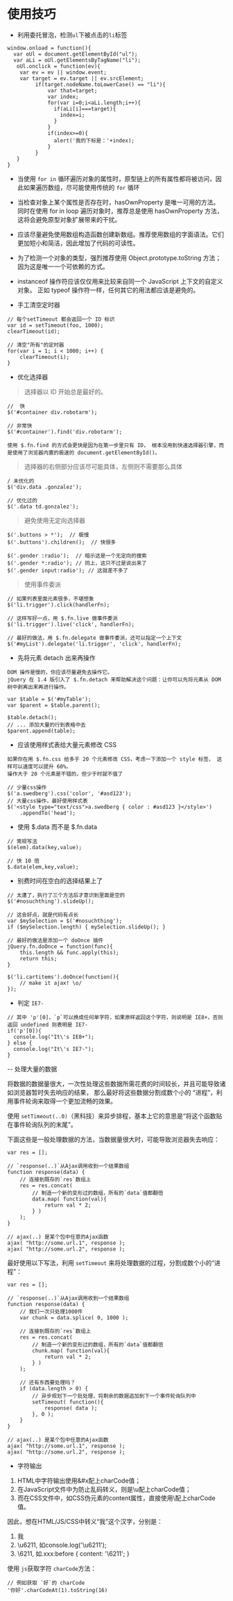 # 使用技巧

- 利用委托冒泡，检测`ul`下被点击的`li`标签
```
window.onload = function(){
  var oUl = document.getElementById("ul");
  var aLi = oUl.getElementsByTagName("li");
   oUl.onclick = function(ev){ 
    var ev = ev || window.event;
    var target = ev.target || ev.srcElement;
         if(target.nodeName.toLowerCase() == "li"){
             var that=target;
             var index;
             for(var i=0;i<aLi.length;i++){
               if(aLi[i]===target){
                 index=i;
               }
             }
             if(index>=0){
               alert('我的下标是：'+index);
             }
         }
   }
}
```

- 当使用 `for in` 循环遍历对象的属性时，原型链上的所有属性都将被访问，因此如果遍历数组，尽可能使用传统的 `for` 循环

- 当检查对象上某个属性是否存在时，hasOwnProperty 是唯一可用的方法。 同时在使用 for in loop 遍历对象时，推荐总是使用 hasOwnProperty 方法，这将会避免原型对象扩展带来的干扰。

- 应该尽量避免使用数组构造函数创建新数组。推荐使用数组的字面语法。它们更加短小和简洁，因此增加了代码的可读性。

- 为了检测一个对象的类型，强烈推荐使用 Object.prototype.toString 方法； 因为这是唯一一个可依赖的方式。

- instanceof 操作符应该仅仅用来比较来自同一个 JavaScript 上下文的自定义对象。 正如 typeof 操作符一样，任何其它的用法都应该是避免的。

- 手工清空定时器
```
// 每个setTimeout 都会返回一个 ID 标识
var id = setTimeout(foo, 1000);
clearTimeout(id);

// 清空"所有"的定时器
for(var i = 1; i < 1000; i++) {
    clearTimeout(i);
}
```

- 优化选择器

> 选择器以 ID 开始总是最好的。

```
//  快
$('#container div.robotarm');

// 非常快
$('#container').find('div.robotarm');

使用 $.fn.find 的方式会更快是因为在第一步里只有 ID， 根本没用到快速选择器引擎，而是使用了浏览器内置的极速的 document.getElementById()。
```

> 选择器的右侧部分应该尽可能具体，左侧则不需要那么具体

```
/ 未优化的
$('div.data .gonzalez');

// 优化过的
$('.data td.gonzalez');
```

> 避免使用无定向选择器

```
$('.buttons > *');  // 极慢
$('.buttons').children();  // 快很多

$('.gender :radio');  // 暗示这是一个无定向的搜索
$('.gender *:radio'); // 同上，这只不过是说出来了
$('.gender input:radio'); // 这就差不多了
```

>使用事件委派

```
// 如果列表里面元素很多，不堪想象
$('li.trigger').click(handlerFn);

// 这样写好一点，用 $.fn.live 做事件委派
$('li.trigger').live('click', handlerFn);

// 最好的做法，用 $.fn.delegate 做事件委派，还可以指定一个上下文
$('#myList').delegate('li.trigger', 'click', handlerFn);
```

- 先将元素 detach 出来再操作

```
DOM 操作是慢的，你应该尽量避免去操作它。
jQuery 在 1.4 版引入了 $.fn.detach 来帮助解决这个问题：让你可以先将元素从 DOM 树中剥离出来再进行操作。

var $table = $('#myTable');
var $parent = $table.parent();

$table.detach();
// ... 添加大量的行到表格中去
$parent.append(table);
```

- 应该使用样式表给大量元素修改 CSS

```
如果你在用 $.fn.css 给多于 20 个元素修改 CSS，考虑一下添加一个 style 标签， 这样可以速度可以提升 60%。
操作大于 20 个元素是不错的，但少于时就不值了

// 少量css操作
$('a.swedberg').css('color', '#asd123');
// 大量css操作，最好使用样式表
$('<style type="text/css">a.swedberg { color : #asd123 }</style>')
    .appendTo('head');
```
- 使用 $.data 而不是 $.fn.data
```
// 常规写法
$(elem).data(key,value);

// 快 10 倍
$.data(elem,key,value);
```

- 别费时间在空白的选择结果上了
```
// 太遭了，执行了三个方法后才意识到里面是空的
$('#nosuchthing').slideUp();

// 这会好点，就是代码有点长
var $mySelection = $('#nosuchthing');
if ($mySelection.length) { mySelection.slideUp(); }

// 最好的做法是添加一个 doOnce 插件
jQuery.fn.doOnce = function(func){ 
    this.length && func.apply(this);
    return this; 
}

$('li.cartitems').doOnce(function(){ 
    // make it ajax! \o/
});
```

- 判定 `IE7-`

```
// 其中 'p'[0]，`p`可以换成任何单字符，如果原样返回这个字符，则说明是 IE8+，否则返回 undefined 则表明是 IE7-
if('p'[0]){
  console.log("It\'s IE8+");
} else {
  console.log("It\'s IE7-");
}
```

-- 处理大量的数据

将数据的数据量很大，一次性处理这些数据所需花费的时间较长，并且可能导致诸如浏览器暂时失去响应的结果，
那么最好将这些数据分割成数个小的 “进程”，利用事件轮询来取得一个更加流畅的效果。

使用 `setTimeout(..0)`（黑科技）来异步排程，基本上它的意思是“将这个函数贴在事件轮询队列的末尾”。

下面这些是一般处理数据的方法，当数据量很大时，可能导致浏览器失去响应：
```
var res = [];

// `response(..)`从Ajax调用收到一个结果数组
function response(data) {
	// 连接到既存的`res`数组上
	res = res.concat(
		// 制造一个新的变形过的数组，所有的`data`值都翻倍
		data.map( function(val){
			return val * 2;
		} )
	);
}

// ajax(..) 是某个包中任意的Ajax函数
ajax( "http://some.url.1", response );
ajax( "http://some.url.2", response );
```

最好使用以下写法，利用 `setTimeout` 来将处理数据的过程，分割成数个小的“进程”：
```
var res = [];

// `response(..)`从Ajax调用收到一个结果数组
function response(data) {
	// 我们一次只处理1000件
	var chunk = data.splice( 0, 1000 );

	// 连接到既存的`res`数组上
	res = res.concat(
		// 制造一个新的变形过的数组，所有的`data`值都翻倍
		chunk.map( function(val){
			return val * 2;
		} )
	);

	// 还有东西要处理吗？
	if (data.length > 0) {
		// 异步规划下一个批处理，将剩余的数据追加到下一个事件轮询队列中
		setTimeout( function(){
			response( data );
		}, 0 );
	}
}

// ajax(..) 是某个包中任意的Ajax函数
ajax( "http://some.url.1", response );
ajax( "http://some.url.2", response );
```

- 字符输出

1. HTML中字符输出使用&#x配上charCode值；
2. 在JavaScript文件中为防止乱码转义，则是\u配上charCode值；
3. 而在CSS文件中，如CSS伪元素的content属性，直接使用\配上charCode值。

因此，想在HTML/JS/CSS中转义“我”这个汉字，分别是：

1. &#x6211;
2. \u6211, 如console.log('\u6211');
3. \6211, 如.xxx:before { content: '\6211'; }

使用 `js`获取字符 `charCode`方法：

```
// 例如获取 `好`的 charCode
'你好'.charCodeAt(1).toString(16)
```
